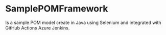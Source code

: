 # SamplePOMFramework
Is a sample POM model create in Java using Selenium and integrated with
GitHub Actions
Azure
Jenkins.
